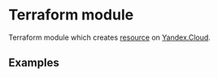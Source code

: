 # Terraform module

Terraform module which creates [resource](https://cloud.resource) on [Yandex.Cloud](https://cloud.yandex.ru/).

## Examples

<!-- BEGINNING OF PRE-COMMIT-TERRAFORM DOCS HOOK -->

<!-- END OF PRE-COMMIT-TERRAFORM DOCS HOOK -->

